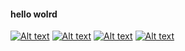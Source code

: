 #### hello wolrd 

 [![Alt text](https://raw.githubusercontent.com/moomdate/Save-docklight-project/master/image/1.PNG)](https://github.com/moomdate/)
  [![Alt text](https://raw.githubusercontent.com/moomdate/Save-docklight-project/master/image/2.PNG)](https://github.com/moomdate/)
   [![Alt text](https://raw.githubusercontent.com/moomdate/Save-docklight-project/master/image/3.PNG)](https://github.com/moomdate/)
    [![Alt text](https://raw.githubusercontent.com/moomdate/Save-docklight-project/master/image/4.PNG)](https://github.com/moomdate/)